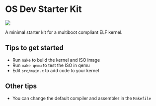 OS Dev Starter Kit
==================
![](http://stillmaintained.com/programble/osdev-starter-kit.png)

A minimal starter kit for a multiboot compliant ELF kernel.

Tips to get started
-------------------

 * Run `make` to build the kernel and ISO image
 * Run `make qemu` to test the ISO in qemu
 * Edit `src/main.c` to add code to your kernel

Other tips
----------

 * You can change the default compiler and assembler in the `Makefile`
 
